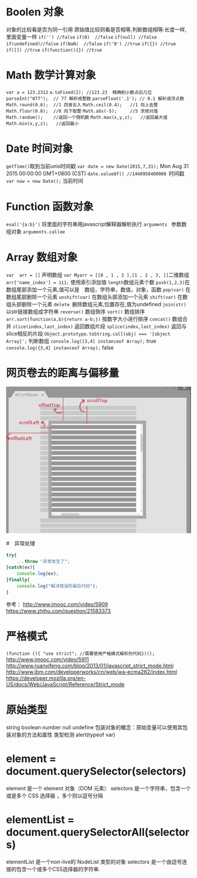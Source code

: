 # Boolen 对象
对象的比较看是否为同一引用
原始值比较则看是否相等,判断数组相等:长度一样,里面变量一样
`if('') //false`
`if(0)  //false`
`if(null) //false`
`if(undefined)//false`
`if(NaN)  //false`
`if('0') //true`
`if({}) //true`
`if([]) //true`
`if(function(){}) //true`

# Math 数学计算对象
`var a = 123.2312`
`a.toFixed(2); //123.23  精确到小数点后几位`
`parseInt("077");  // 77 解析成整数`
`parseFloat('.1'); // 0.1 解析成浮点数`
`Math.round(0.6);  //1 四舍五入`
`Math.ceil(0.4);   //1 向上去整`
`Math.floor(0.8);  //0 向下取整`
`Math.abs(-5);     //5 求绝对值`
`Math.random();    //返回一个随机数`
`Math.max(x,y,z);   //返回最大值`
`Math.min(x,y,z);   //返回最小`

# Date 时间对象
`getTime()`取到当前unix时间戳
`var date = new Date(2015,7,31);` Mon Aug 31 2015 00:00:00 GMT+0800 (CST)
`date.valueOf() //1440950400000 `时间戳
`var now = new Date();` 当前时间

# Function 函数对象
`eval('{a:b}')` 将里面的字符串用javascript解释器解析执行
`arguments ` 参数数组对象
`arguments.callee`

# Array 数组对象
`var  arr = []` 声明数组
`var Myarr = [[0 , 1 , 2 ],[1 , 2 , 3, ]]`二维数组
`arr['name_index'] = 111;` 使用索引添加值
`length`数组元素个数
`push(1,2,3)`在数组尾部添加一个元素,值可以是　数组，字符串，数值，对象，函数
`pop(var)` 在数组尾部删除一个元素
`unshift(var)` 在数组头部添加一个元素
`shift(var)` 在数组头部删除一个元素
`delete `删除数组元素,位置存在,值为undefined
`join(str)` 以str链接数组成字符串
`reverse()` 数组倒序
`sort()` 数组排序
`arr.sort(function(a,b){return a-b;})` 按数字大小进行排序
`concat()` 数组合并
`slice(index,last_index)` 返回数组片段
`splice(index,last_index)` 返回与slice相反的片段
`Object.prototype.toString.call(obj) === '[object Array]';`  判断数组
`console.log([3,4] instanceof Array);` true
`console.log({3,4} instanceof Array);` false

# 网页卷去的距离与偏移量
![test](md/web/untitled.png)

#　异常处理
```javascript
try{
    ...throw "异常发生了";
}catch(ex){
    console.log(ex);
}finally{
    console.log("解决错误的最后代码");
}
```
参考：
http://www.imooc.com/video/5909   https://www.zhihu.com/question/21583373

# 严格模式
`(function (){ "use strict"; //需要使用严格模式解析的代码})();`
http://www.imooc.com/video/5911
http://www.ruanyifeng.com/blog/2013/01/javascript_strict_mode.html
http://www.ibm.com/developerworks/cn/web/wa-ecma262/index.html
https://developer.mozilla.org/en-US/docs/Web/JavaScript/Reference/Strict_mode

# 原始类型
string
boolean
number
null
undefine
包装对象的概念：原始变量可以使用其包装对象的方法和属性
类型检测 alert(typeof var)

# element = document.querySelector(selectors)
element 是一个 element 对象（DOM 元素）
selectors 是一个字符串，包含一个或是多个 CSS 选择器 ，多个则以逗号分隔

# elementList = document.querySelectorAll(selectors)
elementList 是一个non-live的 NodeList 类型的对象
selectors 是一个由逗号连接的包含一个或多个CSS选择器的字符串.
